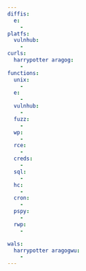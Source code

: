 ```yaml
---
diffis:
  e:
    -
platfs:
  vulnhub:
    -
curls:
  harrypotter aragog:
    -
functions:
  unix:
    -
  e:
    -
  vulnhub:
    -
  fuzz:
    -
  wp:
    -
  rce:
    -
  creds:
    -
  sql:
    -
  hc:
    -
  cron:
    -
  pspy:
    -
  rwp:
    -

wals:
  harrypotter aragogwu:
    -
---
```

